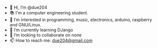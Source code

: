 - 👋 Hi, I’m @due204
- 📚 I'm a computer engineering student.
- 👀 I’m interested in programming, music, electronics, arduino, raspberry and GNU/Linux. 
- 🌱 I’m currently learning DJango
- 💞️ I’m looking to collaborate on none
- 📫 How to reach me: due204@gmail.com
